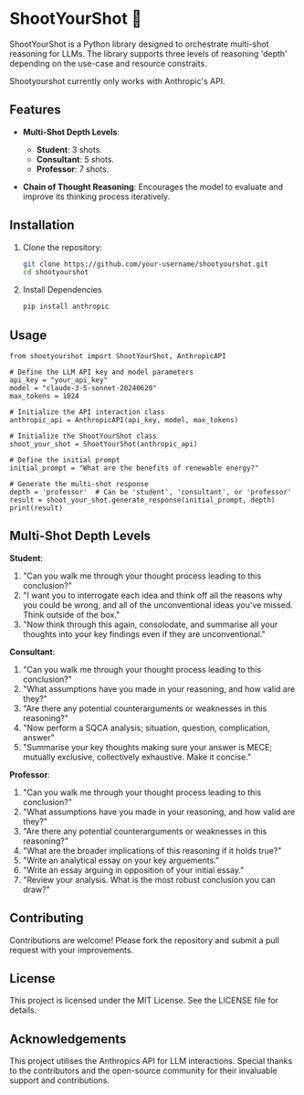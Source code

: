 # ShootYourShot 🧠

ShootYourShot is a Python library designed to orchestrate multi-shot reasoning for LLMs. The library supports three levels of reasoning 'depth' depending on the use-case and resource constraits. 

Shootyourshot currently only works with Anthropic's API.

## Features

- **Multi-Shot Depth Levels**:
  - **Student**: 3 shots.
  - **Consultant**: 5 shots.
  - **Professor**: 7 shots.

- **Chain of Thought Reasoning**: Encourages the model to evaluate and improve its thinking process iteratively.

## Installation

1. Clone the repository:
   ```sh
   git clone https://github.com/your-username/shootyourshot.git
   cd shootyourshot

2. Install Dependencies
   ```sh
   pip install anthropic
   
## Usage

    
    from shootyourshot import ShootYourShot, AnthropicAPI
    
    # Define the LLM API key and model parameters
    api_key = "your_api_key"
    model = "claude-3-5-sonnet-20240620"
    max_tokens = 1024
      
    # Initialize the API interaction class
    anthropic_api = AnthropicAPI(api_key, model, max_tokens)
      
    # Initialize the ShootYourShot class
    shoot_your_shot = ShootYourShot(anthropic_api)
      
    # Define the initial prompt
    initial_prompt = "What are the benefits of renewable energy?"
      
    # Generate the multi-shot response
    depth = 'professor'  # Can be 'student', 'consultant', or 'professor'
    result = shoot_your_shot.generate_response(initial_prompt, depth)
    print(result)

## Multi-Shot Depth Levels

**Student**:
  1. "Can you walk me through your thought process leading to this conclusion?"
  2. "I want you to interrogate each idea and think off all the reasons why you could be wrong, and all of the unconventional ideas you've missed. Think outside of the box."
  3. "Now think through this again, consolodate, and summarise all your thoughts into your key findings even if they are unconventional."

**Consultant**:
  1.  "Can you walk me through your thought process leading to this conclusion?"
  2.  "What assumptions have you made in your reasoning, and how valid are they?"
  3.  "Are there any potential counterarguments or weaknesses in this reasoning?"
  4.  "Now perform a SQCA analysis; situation, question, complication, answer"
  5.  "Summarise your key thoughts making sure your answer is MECE; mutually exclusive, collectively exhaustive. Make it concise."

**Professor**:
  1. "Can you walk me through your thought process leading to this conclusion?"
  2. "What assumptions have you made in your reasoning, and how valid are they?"
  3. "Are there any potential counterarguments or weaknesses in this reasoning?"
  4. "What are the broader implications of this reasoning if it holds true?"
  5. "Write an analytical essay on your key arguements."
  6. "Write an essay arguing in opposition of your initial essay."
  7. "Review your analysis. What is the most robust conclusion you can draw?"

## Contributing
Contributions are welcome! Please fork the repository and submit a pull request with your improvements.

## License
This project is licensed under the MIT License. See the LICENSE file for details.

## Acknowledgements
This project utilises the Anthropics API for LLM interactions. Special thanks to the contributors and the open-source community for their invaluable support and contributions.
